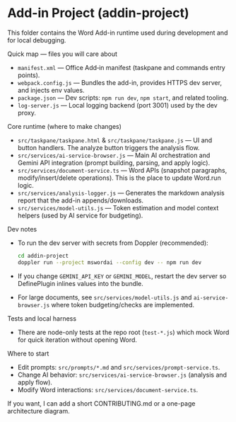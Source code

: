 # Add-in Project (addin-project)

This folder contains the Word Add-in runtime used during development and for local debugging.

Quick map — files you will care about

- `manifest.xml` — Office Add‑in manifest (taskpane and commands entry points).
- `webpack.config.js` — Bundles the add-in, provides HTTPS dev server, and injects env values.
- `package.json` — Dev scripts: `npm run dev`, `npm start`, and related tooling.
- `log-server.js` — Local logging backend (port 3001) used by the dev proxy.

Core runtime (where to make changes)

- `src/taskpane/taskpane.html` & `src/taskpane/taskpane.js` — UI and button handlers. The analyze button triggers the analysis flow.
- `src/services/ai-service-browser.js` — Main AI orchestration and Gemini API integration (prompt building, parsing, and apply logic).
- `src/services/document-service.ts` — Word APIs (snapshot paragraphs, modify/insert/delete operations). This is the place to update Word.run logic.
- `src/services/analysis-logger.js` — Generates the markdown analysis report that the add-in appends/downloads.
- `src/services/model-utils.js` — Token estimation and model context helpers (used by AI service for budgeting).

Dev notes

- To run the dev server with secrets from Doppler (recommended):
  ```bash
  cd addin-project
  doppler run --project mswordai --config dev -- npm run dev
  ```

- If you change `GEMINI_API_KEY` or `GEMINI_MODEL`, restart the dev server so DefinePlugin inlines values into the bundle.
- For large documents, see `src/services/model-utils.js` and `ai-service-browser.js` where token budgeting/checks are implemented.

Tests and local harness

- There are node-only tests at the repo root (`test-*.js`) which mock Word for quick iteration without opening Word.

Where to start

- Edit prompts: `src/prompts/*.md` and `src/services/prompt-service.ts`.
- Change AI behavior: `src/services/ai-service-browser.js` (analysis and apply flow).
- Modify Word interactions: `src/services/document-service.ts`.

If you want, I can add a short CONTRIBUTING.md or a one-page architecture diagram.
